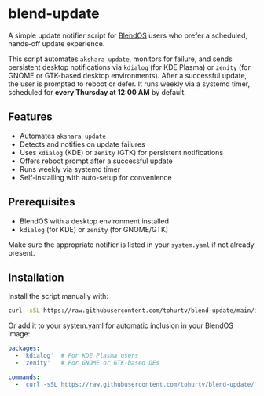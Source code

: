 # blend-update

A simple update notifier script for [BlendOS](https://blendos.co/) users who prefer a scheduled, hands-off update experience.

This script automates `akshara update`, monitors for failure, and sends persistent desktop notifications via `kdialog` (for KDE Plasma) or `zenity` (for GNOME or GTK-based desktop environments). After a successful update, the user is prompted to reboot or defer. It runs weekly via a systemd timer, scheduled for **every Thursday at 12:00 AM** by default.

## Features

- Automates `akshara update`
- Detects and notifies on update failures
- Uses `kdialog` (KDE) or `zenity` (GTK) for persistent notifications
- Offers reboot prompt after a successful update
- Runs weekly via systemd timer
- Self-installing with auto-setup for convenience

## Prerequisites

- BlendOS with a desktop environment installed
- `kdialog` (for KDE) or `zenity` (for GNOME/GTK)

Make sure the appropriate notifier is listed in your `system.yaml` if not already present.

## Installation

Install the script manually with:

```bash
curl -sSL https://raw.githubusercontent.com/tohurtv/blend-update/main/install.sh | bash
```
Or add it to your system.yaml for automatic inclusion in your BlendOS image:

```yaml
packages:
  - 'kdialog'  # For KDE Plasma users
  - 'zenity'   # For GNOME or GTK-based DEs

commands:
  - 'curl -sSL https://raw.githubusercontent.com/tohurtv/blend-update/main/install.sh | bash'
```
